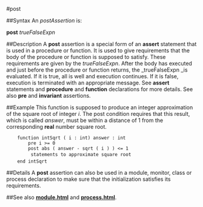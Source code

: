 
#post

##Syntax
An _postAssertion_ is:

**post** _trueFalseExpn_




##Description
A **post** assertion is a special form of an **assert** statement that is used in a procedure or function. It is used to give requirements that the body of the procedure or function is supposed to satisfy. These requirements are given by the _trueFalseExpn_. After the body has executed and just before the procedure or function returns, the _trueFalseExpn _is evaluated. If it is true, all is well and execution continues. If it is false, execution is terminated with an appropriate message. See **assert** statements and **procedure** and **function** declarations for more details. See also **pre** and **invariant** assertions.



##Example
This function is supposed to produce an integer approximation of the square root of integer _i_. The post condition requires that this result, which is called _answer_, must be within a distance of 1 from the corresponding **real** number square root.


        function intSqrt ( i : int) answer : int
            pre i >= 0
            post abs ( answer - sqrt ( i ) ) <= 1
             statements to approximate square root
        end intSqrt
##Details
A **post** assertion can also be used in a module, monitor, class or process declaration to make sure that the initialization satisfies its requirements. 



##See also
**[module.html](module)** and **[process.html](process)**.


